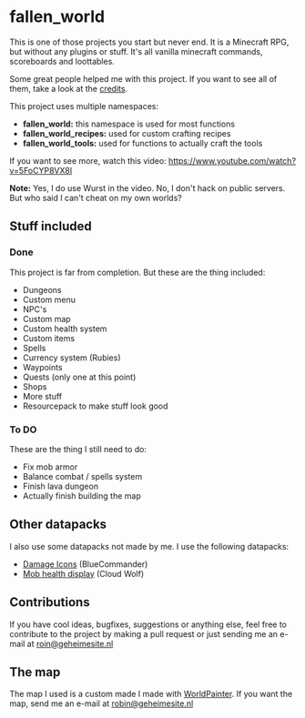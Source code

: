 # fallen_world

This is one of those projects you start but never end. It is a Minecraft RPG, but without any plugins or stuff. It's all vanilla minecraft commands, scoreboards and loottables.

Some great people helped me with this project. If you want to see all of them, take a look at the [credits](CREDITS.md).

This project uses multiple namespaces:

- **fallen_world:** this namespace is used for most functions
- **fallen_world_recipes:** used for custom crafting recipes
- **fallen_world_tools:** used for functions to actually craft the tools

If you want to see more, watch this video: <https://www.youtube.com/watch?v=5FoCYP8VX8I>

**Note:** Yes, I do use Wurst in the video. No, I don't hack on public servers. But who said I can't cheat on my own worlds?

## Stuff included

### Done

This project is far from completion. But these are the thing included:

- Dungeons
- Custom menu
- NPC's
- Custom map
- Custom health system
- Custom items
- Spells
- Currency system (Rubies)
- Waypoints
- Quests (only one at this point)
- Shops
- More stuff
- Resourcepack to make stuff look good

### To DO

These are the thing I still need to do:

- Fix mob armor
- Balance combat / spells system
- Finish lava dungeon
- Actually finish building the map

## Other datapacks

I also use some datapacks not made by me. I use the following datapacks:

- [Damage Icons](https://www.bluecommander.net/damage-icons.html) (BlueCommander)
- [Mob health display](https://www.youtube.com/watch?v=A9H3U8YEm98) (Cloud Wolf)

## Contributions

If you have cool ideas, bugfixes, suggestions or anything else, feel free to contribute to the project by making a pull request or just sending me an e-mail at roin@geheimesite.nl

## The map

The map I used is a custom made I made with [WorldPainter](https://www.worldpainter.net). If you want the map, send me an e-mail at robin@geheimesite.nl
